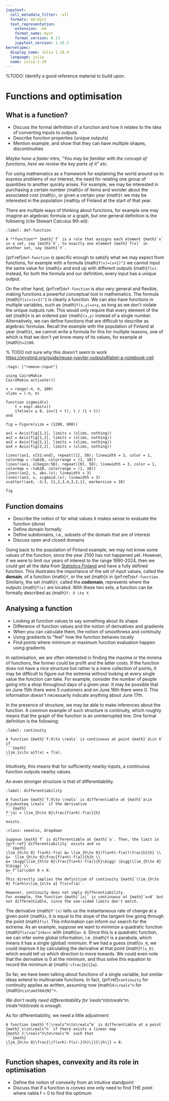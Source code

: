 ```yaml
---
jupytext:
  cell_metadata_filter: -all
  formats: md:myst
  text_representation:
    extension: .md
    format_name: myst
    format_version: 0.13
    jupytext_version: 1.16.2
kernelspec:
  display_name: Julia 1.10.4
  language: julia
  name: julia-1.10
---
```


%TODO: Identify a good reference material to build upon. 

# Functions and optimisation






## What is a function?

- Discuss the formal definition of a function and how it relates to the idea of converting inputs to outputs
- Describe function properties (unique outputs)
- Mention example, and show that they can have multiple shapes, discontinuities

_Maybe have a faster intro, "You may be familiar with the concept of functions, here we review the key parts of it" etc._

For using mathematics as a framework for explaining the world around us to express problems of our interest, the need for relating one group of quantities to another quickly arises. For example, we may be interested in purchasing a certain number {math}`n` of items and wonder about the associated cost {math}`c`, or given a certain year {math}`t` we may be interested in the population {math}`p` of Finland at the start of that year.

There are multiple ways of thinking about functions, for example one may imagine an algebraic formula or a graph, but one general definition is the following (cite Stewart Calculus 9th ed):

```{prf:definition}
:label: def-function

A **function** {math}`f` is a rule that assigns each element {math}`x` in a set, say {math}`X`, to exactly one element {math}`f(x)` in another set, say {math}`Y`.
```

{prf:ref}`def-function` is specific enough to satisfy what we may expect from functions, for example with a formula {math}`f(x)=(x+2)^2` we cannot input the same value for {math}`x` and end up with different outputs {math}`f(x)`. Instead, for both the formula and our definition, every input has a unique output.

On the other hand, {prf:ref}`def-function` is also very general and flexible, making functions a powerful conceptual tool in mathematics. The formula {math}`f(x)=(x+2)^2` is clearly a function. We can also have functions in multiple variables, such as {math}`f(x,y)=x+y`, as long as we don't violate the unique outputs rule. This would only require that every element of the set {math}`X` is an ordered pair {math}`(x,y)` instead of a single number. Alternatively, we can define functions that are difficult to describe as algebraic formulas. Recall the example with the population of Finland at year {math}`t`, we cannot write a formula for this for multiple reasons, one of which is that we don't yet know many of its values, for example at {math}`t=2100`.

% TODO not sure why this doesn't seem to work https://mystmd.org/guide/reuse-jupyter-outputs#label-a-notebook-cell
```{code-cell} julia
:tags: ["remove-input"]

using CairoMakie
CairoMakie.activate!()

x = range(-π, π, 100)
xlims = (-π, π)

function sigmoid(x)
    t = exp(-abs(x))
    ifelse(x ≥ 0, inv(1 + t), t / (1 + t))
end

fig = Figure(size = (1200, 800))

ax1 = Axis(fig[1,1], limits = (xlims, nothing))
ax2 = Axis(fig[1,2], limits = (xlims, nothing))
ax3 = Axis(fig[2,1], limits = (xlims, nothing))
ax4 = Axis(fig[2,2], limits = (xlims, nothing))

lines!(ax1, x[51:end], repeat([1], 50); linewidth = 3, color = 1, colormap = :tab10, colorrange = (1, 10))
lines!(ax1, x[begin:50], repeat([0], 50); linewidth = 3, color = 1, colormap = :tab10, colorrange = (1, 10))
lines!(ax2, x, abs.(x); linewidth = 3)
lines!(ax3, x, sigmoid.(x); linewidth = 3)
scatter!(ax4, -3:3, [1,2,3,4,3,2,1], markersize = 10)

fig
```

## Function domains

- Describe the notion of for what values it makes sense to evaluate the function (done)
- Define domain formally
- Define subdomains, i.e., subsets of the domain that are of interest
- Discuss open and closed domains

Going back to the population of Finland example, we may not know some values of the function, since the year 2100 has not happened yet.
However, if we were to limit our years of interest to the range 1990-2024, then we could get all the data from [Statistics Finland](https://stat.fi) and have a fully defined function.
This illustrates the importance of the set of input values, called the **domain**, of a function {math}`f`, or the set {math}`X` in {prf:ref}`def-function`.
Similarly, the set {math}`Y`, called the **codomain**, represents where the outputs {math}`f(x)` are located. With these two sets, a function can be formally described as {math}`f: X \to Y`.

## Analysing a function

- Looking at function values to say something about its shape
- Difference of function values and the notion of derivatives and gradients
- When you can calculate them, the notion of smoothness and continuity
- Using gradients to "feel" how the function behaves locally
- Find points where minimum or maximum function evaluation happen using gradients

In optimisation, we are often interested in finding the maxima or the minima of functions, the former could be profit and the latter costs.
If the function does not have a nice structure but rather is a mere collection of points, it may be difficult to figure out the extrema without looking at every single value the function can take.
For example, consider the number of people going into a shop throughout days of a given year.
It may be possible that on June 15th there were 5 customers and on June 16th there were 0.
This information doesn't necessarily indicate anything about June 17th.

In the presence of structure, we may be able to make inferences about the function.
A common example of such structure is continuity, which roughly means that the graph of the function is an uninterrupted line.
One formal definition is the following:

````{prf:definition}
:label: continuity

A function {math}`f:X\to \reals` is continuous at point {math}`a\in X` if 
```{math}
\lim_{x\to a}f(x) = f(a).
```
````

Intuitively, this means that for sufficiently nearby inputs, a continuous function outputs nearby values.

An even stronger structure is that of differentiability.
````{prf:definition}
:label: differentiability

A function {math}`f:X\to \reals` is differentiable at {math}`a\in X\subseteq \reals` if the derivative
```{math}
f'(a) = \lim_{h\to 0}\frac{f(a+h)-f(a)}{h}
```
exists.
````

````{admonition} Why is differentiability stronger?
:class: seealso, dropdown

Suppose {math}`f` is differentiable at {math}`a`. Then, the limit in {prf:ref}`differentiability` exists and so
```{math}
\lim_{h\to 0} f(a+h)-f(a) &= \lim_{h\to 0}(f(a+h)-f(a))\frac{h}{h} \\
&=  \lim_{h\to 0}\frac{f(a+h)-f(a)}{h}h \\
&= \bigg(\lim_{h\to 0}\frac{f(a+h)-f(a)}{h}\bigg) \bigg(\lim_{h\to 0} h\bigg) \\
&= f'(a)\cdot 0 = 0.
```
This directly implies the definition of continuity {math}`\lim_{h\to 0} f(a+h)=\lim_{x\to a} f(x)=f(a)`.

However, continuity does not imply differentiability.
For example, the function {math}`|x|` is continuous at {math}`x=0` but not differentiable, since the one-sided limits don't match.
````

The derivative {math}`f'(x)` tells us the instantaneous rate of change at a given point {math}`x`, it is equal to the slope of the tangent line going through the point {math}`f(x)`.
This information can inform our search for the extrema.
As an example, suppose we want to minimize a quadratic function {math}`f(x)=ax^2+bx+c` with {math}`a> 0`.
Since this is a quadratic function, we can infer some global information, i.e. {math}`f` is a parabola, which means it has a single (global) minimum.
If we had a guess {math}`x_0`, we could improve it by calculating the derivative at that point {math}`f(x_0)`. which would tell us which direction to move towards.
We could even note that the derivative is 0 at the minimum, and thus solve this equation to record the minimum at {math}`-\frac{b}{2a}`.

So far, we have been talking about functions of a single variable, but similar ideas extend to multivariate functions.
In fact, {prf:ref}`continuity` for continuity applies as written, assuming now {math}`X=\reals^n` for {math}`n\in\mathbb{N}^+`.

_We don't really need differentiability for \reals^n\to\reals^m. \reals^n\to\reals is enough._

As for differentiability, we need a little adjustment:

````{prf:definition}
A function {math}`f:\reals^n\to\reals^m` is differentiable at a point {math}`x\in\reals^n` if there exists a linear map {math}`J:\reals^n\to\reals^m` such that
```{math}
\lim_{h\to 0}\frac{\|f(x+h)-f(x)-J(h)\|}{\|h\|} = 0.
```
````

## Function shapes, convexity and its role in optimisation

- Define the notion of convexity from an intuitive standpoint
- Discuss that if a function is convex one only need to find THE point where nabla f = 0 to find the optimum
